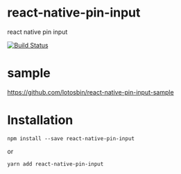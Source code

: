 # react-native-pin-input
react native pin input

[![Build Status](https://travis-ci.org/lotosbin/react-native-pin-input.svg?branch=master)](https://travis-ci.org/lotosbin/react-native-pin-input)

# sample
https://github.com/lotosbin/react-native-pin-input-sample

# Installation
```
npm install --save react-native-pin-input
```
or
```
yarn add react-native-pin-input
```